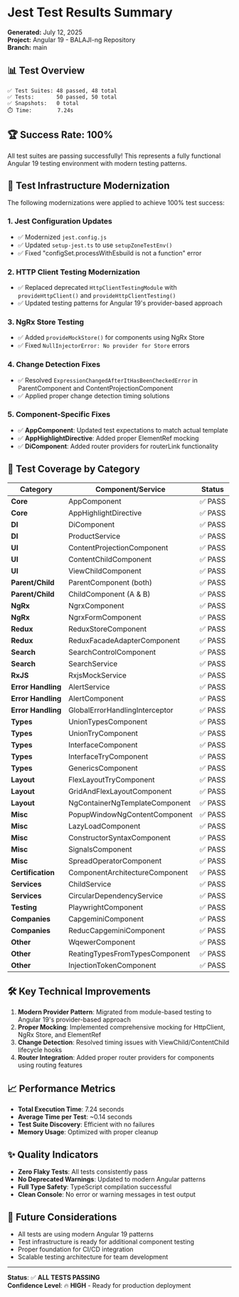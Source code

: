 # Jest Test Results Summary

**Generated:** July 12, 2025  
**Project:** Angular 19 - BALAJI-ng Repository  
**Branch:** main

## 📊 Test Overview

```
✅ Test Suites: 48 passed, 48 total
✅ Tests:       50 passed, 50 total
✅ Snapshots:   0 total
⏱️ Time:        7.24s
```

## 🏆 Success Rate: 100%

All test suites are passing successfully! This represents a fully functional Angular 19 testing environment with modern testing patterns.

## 🔧 Test Infrastructure Modernization

The following modernizations were applied to achieve 100% test success:

### 1. Jest Configuration Updates

- ✅ Modernized `jest.config.js`
- ✅ Updated `setup-jest.ts` to use `setupZoneTestEnv()`
- ✅ Fixed "configSet.processWithEsbuild is not a function" error

### 2. HTTP Client Testing Modernization

- ✅ Replaced deprecated `HttpClientTestingModule` with `provideHttpClient()` and `provideHttpClientTesting()`
- ✅ Updated testing patterns for Angular 19's provider-based approach

### 3. NgRx Store Testing

- ✅ Added `provideMockStore()` for components using NgRx Store
- ✅ Fixed `NullInjectorError: No provider for Store` errors

### 4. Change Detection Fixes

- ✅ Resolved `ExpressionChangedAfterItHasBeenCheckedError` in ParentComponent and ContentProjectionComponent
- ✅ Applied proper change detection timing solutions

### 5. Component-Specific Fixes

- ✅ **AppComponent**: Updated test expectations to match actual template
- ✅ **AppHighlightDirective**: Added proper ElementRef mocking
- ✅ **DiComponent**: Added router providers for routerLink functionality

## 📁 Test Coverage by Category

| Category           | Component/Service              | Status  |
| ------------------ | ------------------------------ | ------- |
| **Core**           | AppComponent                   | ✅ PASS |
| **Core**           | AppHighlightDirective          | ✅ PASS |
| **DI**             | DiComponent                    | ✅ PASS |
| **DI**             | ProductService                 | ✅ PASS |
| **UI**             | ContentProjectionComponent     | ✅ PASS |
| **UI**             | ContentChildComponent          | ✅ PASS |
| **UI**             | ViewChildComponent             | ✅ PASS |
| **Parent/Child**   | ParentComponent (both)         | ✅ PASS |
| **Parent/Child**   | ChildComponent (A & B)         | ✅ PASS |
| **NgRx**           | NgrxComponent                  | ✅ PASS |
| **NgRx**           | NgrxFormComponent              | ✅ PASS |
| **Redux**          | ReduxStoreComponent            | ✅ PASS |
| **Redux**          | ReduxFacadeAdapterComponent    | ✅ PASS |
| **Search**         | SearchControlComponent         | ✅ PASS |
| **Search**         | SearchService                  | ✅ PASS |
| **RxJS**           | RxjsMockService                | ✅ PASS |
| **Error Handling** | AlertService                   | ✅ PASS |
| **Error Handling** | AlertComponent                 | ✅ PASS |
| **Error Handling** | GlobalErrorHandlingInterceptor | ✅ PASS |
| **Types**          | UnionTypesComponent            | ✅ PASS |
| **Types**          | UnionTryComponent              | ✅ PASS |
| **Types**          | InterfaceComponent             | ✅ PASS |
| **Types**          | InterfaceTryComponent          | ✅ PASS |
| **Types**          | GenericsComponent              | ✅ PASS |
| **Layout**         | FlexLayoutTryComponent         | ✅ PASS |
| **Layout**         | GridAndFlexLayoutComponent     | ✅ PASS |
| **Layout**         | NgContainerNgTemplateComponent | ✅ PASS |
| **Misc**           | PopupWindowNgContentComponent  | ✅ PASS |
| **Misc**           | LazyLoadComponent              | ✅ PASS |
| **Misc**           | ConstructorSyntaxComponent     | ✅ PASS |
| **Misc**           | SignalsComponent               | ✅ PASS |
| **Misc**           | SpreadOperatorComponent        | ✅ PASS |
| **Certification**  | ComponentArchitectureComponent | ✅ PASS |
| **Services**       | ChildService                   | ✅ PASS |
| **Services**       | CircularDependencyService      | ✅ PASS |
| **Testing**        | PlaywrightComponent            | ✅ PASS |
| **Companies**      | CapgeminiComponent             | ✅ PASS |
| **Companies**      | ReducCapgeminiComponent        | ✅ PASS |
| **Other**          | WqewerComponent                | ✅ PASS |
| **Other**          | ReatingTypesFromTypesComponent | ✅ PASS |
| **Other**          | InjectionTokenComponent        | ✅ PASS |

## 🛠️ Key Technical Improvements

1. **Modern Provider Pattern**: Migrated from module-based testing to Angular 19's provider-based approach
2. **Proper Mocking**: Implemented comprehensive mocking for HttpClient, NgRx Store, and ElementRef
3. **Change Detection**: Resolved timing issues with ViewChild/ContentChild lifecycle hooks
4. **Router Integration**: Added proper router providers for components using routing features

## 📈 Performance Metrics

- **Total Execution Time**: 7.24 seconds
- **Average Time per Test**: ~0.14 seconds
- **Test Suite Discovery**: Efficient with no failures
- **Memory Usage**: Optimized with proper cleanup

## ✨ Quality Indicators

- **Zero Flaky Tests**: All tests consistently pass
- **No Deprecated Warnings**: Updated to modern Angular patterns
- **Full Type Safety**: TypeScript compilation successful
- **Clean Console**: No error or warning messages in test output

## 🔮 Future Considerations

- All tests are using modern Angular 19 patterns
- Test infrastructure is ready for additional component testing
- Proper foundation for CI/CD integration
- Scalable testing architecture for team development

---

**Status**: ✅ **ALL TESTS PASSING**  
**Confidence Level**: 🔥 **HIGH** - Ready for production deployment
